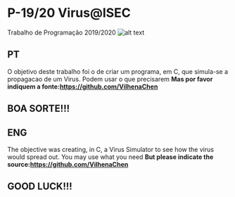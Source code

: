 # P-19/20 Virus@ISEC
Trabalho de Programação 2019/2020
![alt text](https://cdnimages01.azureedge.net/renascenca/whatsapp_image_2020_03_20_at_13053118871a35defaultlarge_1024.jpeg)

## PT

O objetivo deste trabalho foi o de criar um programa, em C, que simula-se a propagacao de um Virus.
Podem usar o que precisarem **Mas por favor indiquem a fonte:https://github.com/VilhenaChen**
## BOA SORTE!!!

## ENG

The objective was creating, in C, a Virus Simulator to see how the virus would spread out.
You may use what you need **But please indicate the source:https://github.com/VilhenaChen**
## GOOD LUCK!!!
